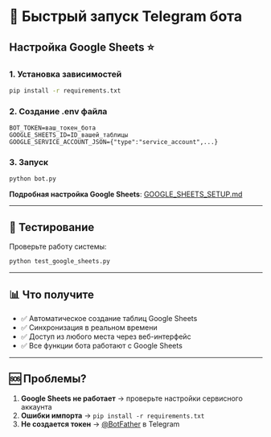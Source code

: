 # 🚀 Быстрый запуск Telegram бота

## Настройка Google Sheets ⭐

### 1. Установка зависимостей
```bash
pip install -r requirements.txt
```

### 2. Создание .env файла
```env
BOT_TOKEN=ваш_токен_бота
GOOGLE_SHEETS_ID=ID_вашей_таблицы
GOOGLE_SERVICE_ACCOUNT_JSON={"type":"service_account",...}
```

### 3. Запуск
```bash
python bot.py
```

**Подробная настройка Google Sheets**: [GOOGLE_SHEETS_SETUP.md](GOOGLE_SHEETS_SETUP.md)

---

## 🧪 Тестирование

Проверьте работу системы:
```bash
python test_google_sheets.py
```

---

## 📊 Что получите

- ✅ Автоматическое создание таблиц Google Sheets
- ✅ Синхронизация в реальном времени
- ✅ Доступ из любого места через веб-интерфейс
- ✅ Все функции бота работают с Google Sheets

---

## 🆘 Проблемы?

1. **Google Sheets не работает** → проверьте настройки сервисного аккаунта
2. **Ошибки импорта** → `pip install -r requirements.txt`
3. **Не создается токен** → [@BotFather](https://t.me/botfather) в Telegram

